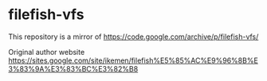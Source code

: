 # filefish-vfs 

This repository is a mirror of https://code.google.com/archive/p/filefish-vfs/

Original author website  https://sites.google.com/site/ikemen/filefish%E5%85%AC%E9%96%8B%E3%83%9A%E3%83%BC%E3%82%B8

